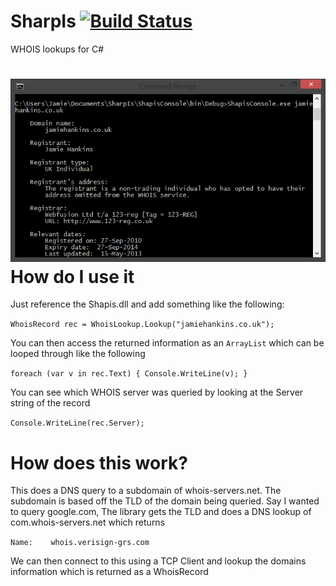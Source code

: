 SharpIs [![Build Status](https://travis-ci.org/JamieH/Shapis.png?branch=master)](https://travis-ci.org/JamieH/Shapis)
=======

WHOIS lookups for C#

![Target](demo.png)
How do I use it
===============
Just reference the Shapis.dll and add something like the following:

`WhoisRecord rec = WhoisLookup.Lookup("jamiehankins.co.uk");`

You can then access the returned information as an `ArrayList` which can be looped through like the following

`foreach (var v in rec.Text)
{
  Console.WriteLine(v);
}`

You can see which WHOIS server was queried by looking at the Server string of the record

`Console.WriteLine(rec.Server);`

How does this work?
===================
This does a DNS query to a subdomain of whois-servers.net. The subdomain is based off the TLD of the domain being queried. Say I wanted to query google.com, The library gets the TLD and does a DNS lookup of com.whois-servers.net which returns 

`Name:    whois.verisign-grs.com`

We can then connect to this using a TCP Client and lookup the domains information which is returned as a WhoisRecord
